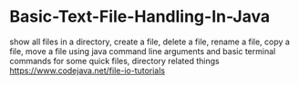 # Basic-Text-File-Handling-In-Java
show all files in a  directory, create a file, delete a file, rename a file, copy a file, move a file using java command line arguments and basic terminal commands for some quick files, directory related things <br>
https://www.codejava.net/file-io-tutorials
